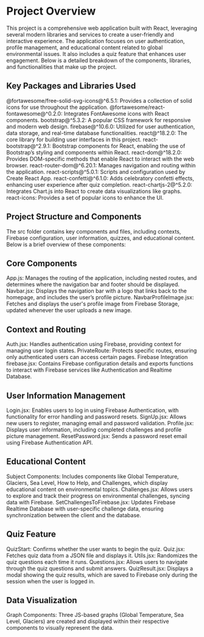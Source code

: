 
# Project Overview

This project is a comprehensive web application built with React, leveraging several modern libraries and services to create a user-friendly and interactive experience. The application focuses on user authentication, profile management, and educational content related to global environmental issues. It also includes a quiz feature that enhances user engagement. Below is a detailed breakdown of the components, libraries, and functionalities that make up the project.

## Key Packages and Libraries Used
@fortawesome/free-solid-svg-icons@^6.5.1: Provides a collection of solid icons for use throughout the application.
@fortawesome/react-fontawesome@^0.2.0: Integrates FontAwesome icons with React components.
bootstrap@^5.3.2: A popular CSS framework for responsive and modern web design.
firebase@^10.6.0: Utilized for user authentication, data storage, and real-time database functionalities.
react@^18.2.0: The core library for building user interfaces in this project.
react-bootstrap@^2.9.1: Bootstrap components for React, enabling the use of Bootstrap’s styling and components within React.
react-dom@^18.2.0: Provides DOM-specific methods that enable React to interact with the web browser.
react-router-dom@^6.20.1: Manages navigation and routing within the application.
react-scripts@^5.0.1: Scripts and configuration used by Create React App.
react-confetti@^6.1.0: Adds celebratory confetti effects, enhancing user experience after quiz completion.
react-chartjs-2@^5.2.0: Integrates Chart.js into React to create data visualizations like graphs.
react-icons: Provides a set of popular icons to enhance the UI.

## Project Structure and Components
The src folder contains key components and files, including contexts, Firebase configuration, user information, quizzes, and educational content. Below is a brief overview of these components:

## Core Components
App.js: Manages the routing of the application, including nested routes, and determines where the navigation bar and footer should be displayed.
Navbar.jsx: Displays the navigation bar with a logo that links back to the homepage, and includes the user’s profile picture.
NavbarProfileImage.jsx: Fetches and displays the user's profile image from Firebase Storage, updated whenever the user uploads a new image.

## Context and Routing
Auth.jsx: Handles authentication using Firebase, providing context for managing user login states.
PrivateRoute: Protects specific routes, ensuring only authenticated users can access certain pages.
Firebase Integration
firebase.jsx: Contains Firebase configuration details and exports functions to interact with Firebase services like Authentication and Realtime Database.

## User Information Management
Login.jsx: Enables users to log in using Firebase Authentication, with functionality for error handling and password resets.
SignUp.jsx: Allows new users to register, managing email and password validation.
Profile.jsx: Displays user information, including completed challenges and profile picture management.
ResetPassword.jsx: Sends a password reset email using Firebase Authentication API.

## Educational Content
Subject Components: Includes components like Global Temperature, Glaciers, Sea Level, How to Help, and Challenges, which display educational content on environmental topics.
Challenges.jsx: Allows users to explore and track their progress on environmental challenges, syncing data with Firebase.
SetChallengesToFirebase.jsx: Updates Firebase Realtime Database with user-specific challenge data, ensuring synchronization between the client and the database.

## Quiz Feature
QuizStart: Confirms whether the user wants to begin the quiz.
Quiz.jsx: Fetches quiz data from a JSON file and displays it.
Utils.jsx: Randomizes the quiz questions each time it runs.
Questions.jsx: Allows users to navigate through the quiz questions and submit answers.
QuizResult.jsx: Displays a modal showing the quiz results, which are saved to Firebase only during the session when the user is logged in.

## Data Visualization
Graph Components: Three JS-based graphs (Global Temperature, Sea Level, Glaciers) are created and displayed within their respective components to visually represent the data.
